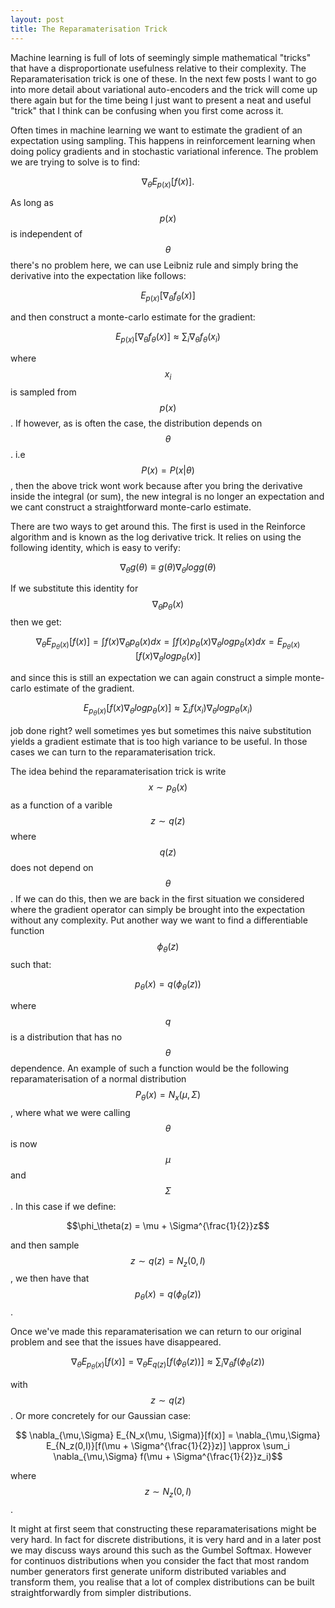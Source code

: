 ```yaml
---
layout: post
title: The Reparamaterisation Trick
---
```


Machine learning is full of lots of seemingly simple mathematical "tricks" that
have a disproportionate usefulness relative to their complexity. The Reparamaterisation
trick is one of these. In the next few posts I want to go into more detail about
variational auto-encoders and the trick will come up there again but for the time
being I just want to present a neat and useful "trick" that I think can be confusing
when you first come across it.

Often times in machine learning we want to estimate the gradient of an expectation
using sampling. This happens in reinforcement learning when doing policy gradients and in stochastic
variational inference. The problem we are trying to solve is to find:

$$ \nabla_\theta E_{p(x)}[f(x)].$$

As long as $$p(x)$$ is independent of $$\theta$$ there's no problem here, we can
use Leibniz rule and simply bring the derivative into the expectation like follows:

$$  E_{p(x)}[\nabla_\theta f_\theta(x)]$$

and then construct a monte-carlo estimate for the gradient:

$$  E_{p(x)}[\nabla_\theta f_\theta(x)] \approx \sum_i \nabla_\theta f_\theta(x_i) $$

where $$x_i$$ is sampled from $$p(x)$$. If however, as is often the case, the distribution
depends on $$\theta$$. i.e $$P(x) = P(x|\theta)$$, then the above trick wont work because after
you bring the derivative inside the integral (or sum), the new integral is no longer an expectation
and we cant construct a straightforward monte-carlo estimate.

There are two ways to get around this. The first is used in the Reinforce algorithm and is known
as the log derivative trick. It relies on using the following identity, which is easy to verify:

$$ \nabla_\theta g(\theta) \equiv g(\theta)\nabla_\theta log g(\theta)$$

If we substitute this identity for $$\nabla_\theta p_\theta(x)$$ then we get:

$$ \nabla_\theta E_{p_\theta(x)}[f(x)] = \int f(x)\nabla_\theta p_\theta(x) dx = \int f(x)p_\theta(x)\nabla_\theta log p_\theta(x) dx = E_{p_{\theta}(x)}[f(x)\nabla_\theta log p_{\theta}(x)]$$

and since this is still an expectation we can again construct a simple monte-carlo estimate of the gradient.

$$ E_{p_{\theta}(x)}[f(x)\nabla_\theta log p_{\theta}(x)] \approx \sum_i f(x_i)\nabla_\theta log p_{\theta}(x_i)$$

job done right? well sometimes yes but sometimes this naive substitution yields a gradient estimate that is too high
variance to be useful. In those cases we can turn to the reparamaterisation trick.

The idea behind the reparamaterisation trick is write $$x \sim p_\theta(x)$$ as a function of a varible $$z \sim q(z)$$ where $$q(z)$$ does not depend
on $$\theta$$. If we can do this, then we are back in the first situation we considered where the gradient operator can simply be brought into
the expectation without any complexity. Put another way we want to find a differentiable function $$\phi_\theta(z)$$ such that:

$$ p_\theta(x) = q(\phi_\theta(z))$$

where $$q$$ is a distribution that has no $$\theta$$ dependence. An example of such a function would
be the following reparamaterisation of a normal distribution $$P_\theta(x) = N_x(\mu, \Sigma)$$, where what we were calling $$\theta$$ is
now $$\mu$$ and $$\Sigma$$. In this case if we define:

$$\phi_\theta(z) = \mu + \Sigma^{\frac{1}{2}}z$$

and then sample $$z \sim q(z)= N_z(0,I)$$, we then have that $$ p_\theta(x) = q(\phi_\theta(z))$$.

Once we've made this reparamaterisation we can return to our original problem and see that the issues have disappeared.

$$ \nabla_\theta E_{p_\theta(x)}[f(x)] = \nabla_\theta E_{q(z)}[f(\phi_\theta(z))] \approx \sum_i \nabla_\theta f(\phi_\theta(z)) $$

with $$z \sim q(z)$$. Or more concretely for our Gaussian case:

$$ \nabla_{\mu,\Sigma} E_{N_x(\mu, \Sigma)}[f(x)] = \nabla_{\mu,\Sigma} E_{N_z(0,I)}[f(\mu + \Sigma^{\frac{1}{2}}z)] \approx \sum_i \nabla_{\mu,\Sigma} f(\mu + \Sigma^{\frac{1}{2}}z_i)$$

where $$z \sim N_z(0,I)$$.


It might at first seem that constructing these reparamaterisations might be very hard. In fact for discrete distributions, it is very
hard and in a later post we may discuss ways around this such as the Gumbel Softmax. However for continuos distributions when
you consider the fact that most random number generators first generate uniform distributed variables and
transform them, you realise that a lot of complex distributions can be built straightforwardly from simpler
distributions.
